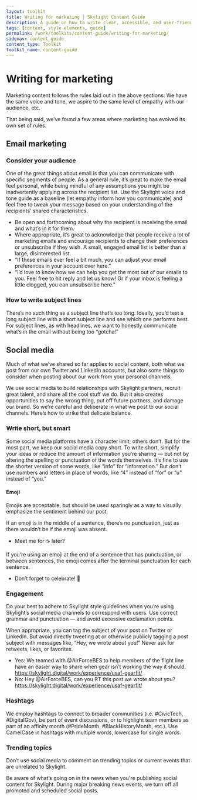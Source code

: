 ```yaml
---
layout: toolkit
title: Writing for marketing | Skylight Content Guide
description: A guide on how to write clear, accessible, and user-friendly content at Skylight.
tags: [content, style elements, guide]
permalink: /work/toolkits/content-guide/writing-for-marketing/
sidenav: content_guide
content_type: Toolkit
toolkit_name: content-guide
---
```


# Writing for marketing

Marketing content follows the rules laid out in the above sections: We have the same voice and tone, we aspire to the same level of empathy with our audience, etc.

That being said, we’ve found a few areas where marketing has evolved its own set of rules.


## Email marketing

### Consider your audience

One of the great things about email is that you can communicate with specific segments of people. As a general rule, it’s great to make the email feel personal, while being mindful of any assumptions you might be inadvertently applying across the recipient list. Use the Skylight voice and tone guide as a baseline (let empathy inform how you communicate) and feel free to tweak your message based on your understanding of the recipients’ shared characteristics.

* Be open and forthcoming about why the recipient is receiving the email and what’s in it for them.
* Where appropriate, it’s great to acknowledge that people receive a lot of marketing emails and encourage recipients to change their preferences or unsubscribe if they wish. A small, engaged email list is better than a large, disinterested list.
* “If these emails ever feel a bit much, you can adjust your email preferences in your account over here.”
* “I’d love to know how we can help you get the most out of our emails to you. Feel free to hit reply and let us know! Or if your inbox is feeling a little clogged, you can unsubscribe here.”


### How to write subject lines

There’s no such thing as a subject line that’s too long. Ideally, you’d test a long subject line with a short subject line and see which one performs best. For subject lines, as with headlines, we want to honestly communicate what’s in the email without being too “gotcha!”


## Social media

Much of what we’ve shared so far applies to social content, both what we post from our own Twitter and LinkedIn accounts, but also some things to consider when posting about our work from your personal channels.

We use social media to build relationships with Skylight partners, recruit great talent, and share all the cool stuff we do. But it also creates opportunities to say the wrong thing, put off future partners, and damage our brand. So we’re careful and deliberate in what we post to our social channels. Here’s how to strike that delicate balance.


### Write short, but smart

Some social media platforms have a character limit; others don’t. But for the most part, we keep our social media copy short. To write short, simplify your ideas or reduce the amount of information you’re sharing — but not by altering the spelling or punctuation of the words themselves. It’s fine to use the shorter version of some words, like “info” for “information.” But don’t use numbers and letters in place of words, like “4” instead of “for” or “u” instead of “you.”


#### Emoji

Emojis are acceptable, but should be used sparingly as a way to visually emphasize the sentiment behind our post.

If an emoji is in the middle of a sentence, there’s no punctuation, just as there wouldn’t be if the emoji was absent.

* Meet me for ☕ later?

If you’re using an emoji at the end of a sentence that has punctuation, or between sentences, the emoji comes after the terminal punctuation for each sentence.

* Don’t forget to celebrate! 🎉


### Engagement

Do your best to adhere to Skylight style guidelines when you’re using Skylight’s social media channels to correspond with users. Use correct grammar and punctuation — and avoid excessive exclamation points.

When appropriate, you can tag the subject of your post on Twitter or LinkedIn. But avoid directly tweeting at or otherwise publicly tagging a post subject with messages like, “Hey, we wrote about you!” Never ask for retweets, likes, or favorites.

* Yes: We teamed with @AirForceBES to help members of the flight line have an easier way to share when gear isn’t working the way it should. https://skylight.digital/work/experience/usaf-gearfit/
* No: Hey @AirForceBES, can you RT this post we wrote about you? https://skylight.digital/work/experience/usaf-gearfit/


### Hashtags

We employ hashtags to connect to broader communities (i.e. #CivicTech, #DigitalGov), be part of event discussions, or to highlight team members as part of an affinity month (#PrideMonth, #BlackHistoryMonth, etc.). Use CamelCase in hashtags with multiple words, lowercase for single words.


### Trending topics

Don’t use social media to comment on trending topics or current events that are unrelated to Skylight.

Be aware of what’s going on in the news when you're publishing social content for Skylight. During major breaking news events, we turn off all promoted and scheduled social posts.
